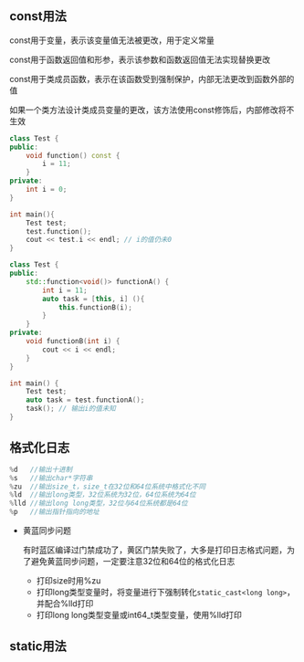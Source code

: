 ## const用法

const用于变量，表示该变量值无法被更改，用于定义常量

const用于函数返回值和形参，表示该参数和函数返回值无法实现替换更改

const用于类成员函数，表示在该函数受到强制保护，内部无法更改到函数外部的值

如果一个类方法设计类成员变量的更改，该方法使用const修饰后，内部修改将不生效

```cpp
class Test {
public:
    void function() const {
        i = 11;
    }
private:
    int i = 0;
}

int main(){
    Test test;
    test.function();
    cout << test.i << endl; // i的值仍未0
}
```

```cpp
class Test {
public:
    std::function<void()> functionA() {
        int i = 11;
        auto task = [this, i] (){
            this.functionB(i);
        }
    }
private:
    void functionB(int i) {
        cout << i << endl;
    }
}

int main() {
    Test test;
    auto task = test.functionA();
    task(); // 输出i的值未知
}
```



## 格式化日志

```cpp
%d   //输出十进制
%s   //输出char*字符串
%zu  //输出size_t，size_t在32位和64位系统中格式化不同
%ld  //输出long类型，32位系统为32位，64位系统为64位
%lld //输出long long类型，32位与64位系统都是64位
%p   //输出指针指向的地址
```

- 黄蓝同步问题

  有时蓝区编译过门禁成功了，黄区门禁失败了，大多是打印日志格式问题，为了避免黄蓝同步问题，一定要注意32位和64位的格式化日志

  - 打印size时用%zu
  - 打印long类型变量时，将变量进行下强制转化`static_cast<long long>`，并配合%lld打印
  - 打印long long类型变量或int64_t类型变量，使用%lld打印



## static用法

